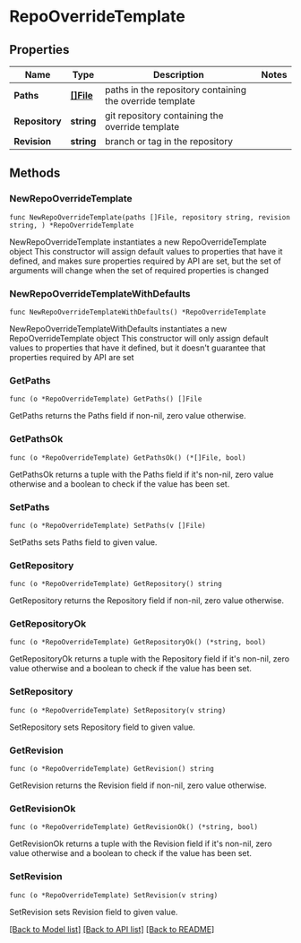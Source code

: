 # RepoOverrideTemplate

## Properties

Name | Type | Description | Notes
------------ | ------------- | ------------- | -------------
**Paths** | [**[]File**](File.md) | paths in the repository containing the override template | 
**Repository** | **string** | git repository containing the override template | 
**Revision** | **string** | branch or tag in the repository | 

## Methods

### NewRepoOverrideTemplate

`func NewRepoOverrideTemplate(paths []File, repository string, revision string, ) *RepoOverrideTemplate`

NewRepoOverrideTemplate instantiates a new RepoOverrideTemplate object
This constructor will assign default values to properties that have it defined,
and makes sure properties required by API are set, but the set of arguments
will change when the set of required properties is changed

### NewRepoOverrideTemplateWithDefaults

`func NewRepoOverrideTemplateWithDefaults() *RepoOverrideTemplate`

NewRepoOverrideTemplateWithDefaults instantiates a new RepoOverrideTemplate object
This constructor will only assign default values to properties that have it defined,
but it doesn't guarantee that properties required by API are set

### GetPaths

`func (o *RepoOverrideTemplate) GetPaths() []File`

GetPaths returns the Paths field if non-nil, zero value otherwise.

### GetPathsOk

`func (o *RepoOverrideTemplate) GetPathsOk() (*[]File, bool)`

GetPathsOk returns a tuple with the Paths field if it's non-nil, zero value otherwise
and a boolean to check if the value has been set.

### SetPaths

`func (o *RepoOverrideTemplate) SetPaths(v []File)`

SetPaths sets Paths field to given value.


### GetRepository

`func (o *RepoOverrideTemplate) GetRepository() string`

GetRepository returns the Repository field if non-nil, zero value otherwise.

### GetRepositoryOk

`func (o *RepoOverrideTemplate) GetRepositoryOk() (*string, bool)`

GetRepositoryOk returns a tuple with the Repository field if it's non-nil, zero value otherwise
and a boolean to check if the value has been set.

### SetRepository

`func (o *RepoOverrideTemplate) SetRepository(v string)`

SetRepository sets Repository field to given value.


### GetRevision

`func (o *RepoOverrideTemplate) GetRevision() string`

GetRevision returns the Revision field if non-nil, zero value otherwise.

### GetRevisionOk

`func (o *RepoOverrideTemplate) GetRevisionOk() (*string, bool)`

GetRevisionOk returns a tuple with the Revision field if it's non-nil, zero value otherwise
and a boolean to check if the value has been set.

### SetRevision

`func (o *RepoOverrideTemplate) SetRevision(v string)`

SetRevision sets Revision field to given value.



[[Back to Model list]](../README.md#documentation-for-models) [[Back to API list]](../README.md#documentation-for-api-endpoints) [[Back to README]](../README.md)


